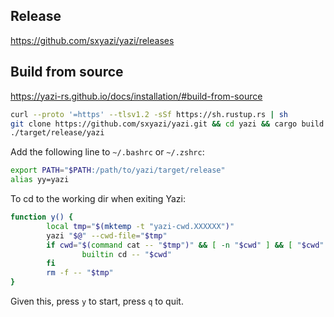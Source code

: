 ## Release
https://github.com/sxyazi/yazi/releases

## Build from source
https://yazi-rs.github.io/docs/installation/#build-from-source

```bash
curl --proto '=https' --tlsv1.2 -sSf https://sh.rustup.rs | sh
git clone https://github.com/sxyazi/yazi.git && cd yazi && cargo build --release --locked
./target/release/yazi
```

Add the following line to `~/.bashrc` or `~/.zshrc`:
```bash
export PATH="$PATH:/path/to/yazi/target/release"
alias yy=yazi
```

To cd to the working dir when exiting Yazi:
```bash
function y() {
        local tmp="$(mktemp -t "yazi-cwd.XXXXXX")"
        yazi "$@" --cwd-file="$tmp"
        if cwd="$(command cat -- "$tmp")" && [ -n "$cwd" ] && [ "$cwd" != "$PWD" ]; then
                builtin cd -- "$cwd"
        fi
        rm -f -- "$tmp"
}
```
Given this, press `y` to start, press `q` to quit.
